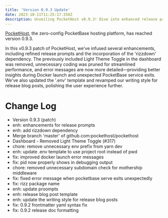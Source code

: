 ```yaml
---
title: 'Version 0.9.3 Update'
date: 2023-10-11T11:25:17.556Z
description: Unveiling PocketHost v0.9.3! Dive into enhanced release prompts, streamlined docker launch, and improved debug output. Ditch the light theme toggle and redundant checks. Last chance before our major version release! So strap in and ride shotgun on our journey to Pocket perfection!
---
```


[PocketHost](https://pockethost.io), the zero-config PocketBase hosting platform, has reached version 0.9.3.

In this v0.9.3 patch of PocketHost, we&#39;ve infused several enhancements, including refined release prompts and the incorporation of the &#39;rizzdown&#39; dependency. The previously included Light Theme Toggle in the dashboard was removed, unnecessary coding was pruned for streamlined performance, and error messages are now more detailed—providing better insights during Docker launch and unexpected PocketBase service exits. We&#39;ve also updated the &#39;.env&#39; template and revamped our writing style for release blog posts, polishing the user experience further.

# Change Log

- Version 0.9.3 (patch)
- enh: enhancements for release prompts
- enh: add rizzdown dependency
- Merge branch &#39;master&#39; of github.com:pockethost/pockethost
- Dashboard - Removed Light Theme Toggle (#317)
- chore: remove unnecessary env prefix from yarn dev
- enh: update .env template to use project root instead of pwd
- fix: improved docker launch error messages
- fix: pid now properly shows in debugging output
- chore: removed unnecessary subdomain check for mothership middleware
- fix: fixed error message when pocketbase serve exits unexpectedly
- fix: rizz package name
- enh: update proompts
- enh: release blog post template
- enh: update the writing style for release blog posts
- fix: 0.9.2 frontmatter yaml syntax fix
- fix: 0.9.2 release doc formatting
